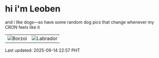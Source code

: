 # hi i'm Leoben

and i like dogs—so have some random dog pics that change whenever my CRON feels like it

|  |  |
|--------|----------|
| ![Borzoi](https://random-dog-vercel.vercel.app/api/random-borzoi?v=1757861822) | ![Labrador](https://random-dog-vercel.vercel.app/api/random-labrador?v=1757861822) |

Last updated: 2025-09-14 22:57 PHT
